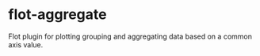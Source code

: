 flot-aggregate
==============

Flot plugin for plotting grouping and aggregating data based on a common axis value.
